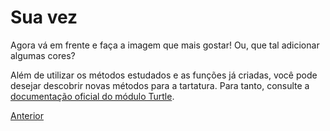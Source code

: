 # Sua vez

Agora vá em frente e faça a imagem que mais gostar! Ou, que tal adicionar
algumas cores?

Além de utilizar os métodos estudados e as funções já criadas,
você pode desejar descobrir novas métodos para a tartatura.
Para tanto, consulte a [documentação oficial do módulo Turtle](https://docs.python.org/pt-br/3/library/turtle.html).

[Anterior](09_formas.md) 